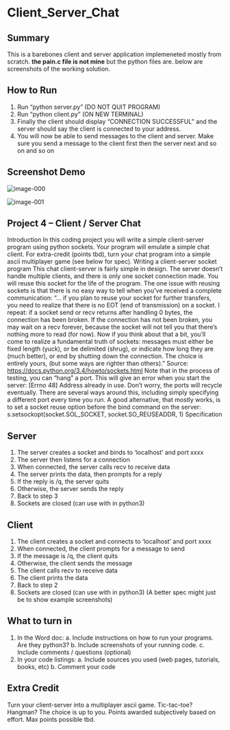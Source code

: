 # Client_Server_Chat

## Summary

This is a barebones client and server application implemeneted mostly from scratch. **the pain.c file is not mine** but the python files are. below are screenshots of the working solution.

## How to Run

1) Run “python server.py” (DO NOT QUIT PROGRAM)
2) Run “python client.py” (ON NEW TERMINAL)
3) Finally the client should display “CONNECTION SUCCESSFUL” and the server should
say the client is connected to your address.
4) You will now be able to send messages to the client and server. Make sure you send a
message to the client first then the server next and so on and so on

## Screenshot Demo

![image-000](https://user-images.githubusercontent.com/43551031/164949295-ff067f30-227b-4580-ac65-abd63c1452a4.jpg)

![image-001](https://user-images.githubusercontent.com/43551031/164949305-820525b2-6fde-4a1c-9cab-2037d0ea3699.jpg)


## Project 4 – Client / Server Chat

Introduction
In this coding project you will write a simple client-server program using python sockets. 
Your program will emulate a simple chat client. For extra-credit (points tbd), turn your 
chat program into a simple ascii multiplayer game (see below for spec).
Writing a client-server socket program
This chat client-server is fairly simple in design. The server doesn’t handle multiple 
clients, and there is only one socket connection made. You will reuse this socket for the 
life of the program. The one issue with reusing sockets is that there is no easy way to tell 
when you’ve received a complete communication:
“… if you plan to reuse your socket for further transfers, you need to realize that there is 
no EOT (end of transmission) on a socket. I repeat: if a socket send or recv returns after 
handling 0 bytes, the connection has been broken. If the connection has not been 
broken, you may wait on a recv forever, because the socket will not tell you that there’s 
nothing more to read (for now). Now if you think about that a bit, you’ll come to realize 
a fundamental truth of sockets: messages must either be fixed length (yuck), or be 
delimited (shrug), or indicate how long they are (much better), or end by shutting down 
the connection. The choice is entirely yours, (but some ways are righter than others).”
Source: https://docs.python.org/3.4/howto/sockets.html
Note that in the process of testing, you can “hang” a port. This will give an error when 
you start the server: [Errno 48] Address already in use. Don’t worry, the ports will 
recycle eventually.
There are several ways around this, including simply specifying a different port every 
time you run. A good alternative, that mostly works, is to set a socket reuse option before 
the bind command on the server: s.setsockopt(socket.SOL_SOCKET, socket.SO_REUSEADDR, 1)
Specification

## Server

1. The server creates a socket and binds to ‘localhost’ and port xxxx
2. The server then listens for a connection
3. When connected, the server calls recv to receive data
4. The server prints the data, then prompts for a reply
5. If the reply is /q, the server quits
6. Otherwise, the server sends the reply
7. Back to step 3
8. Sockets are closed (can use with in python3)

## Client
1. The client creates a socket and connects to ‘localhost’ and port xxxx
2. When connected, the client prompts for a message to send
3. If the message is /q, the client quits
4. Otherwise, the client sends the message
5. The client calls recv to receive data
6. The client prints the data
7. Back to step 2
8. Sockets are closed (can use with in python3)
(A better spec might just be to show example screenshots)

## What to turn in
1. In the Word doc:
a. Include instructions on how to run your programs. Are they python3? 
b. Include screenshots of your running code.
c. Include comments / questions (optional)
2. In your code listings:
a. Include sources you used (web pages, tutorials, books, etc)
b. Comment your code

## Extra Credit

Turn your client-server into a multiplayer ascii game. Tic-tac-toe? Hangman? The choice 
is up to you. Points awarded subjectively based on effort. Max points possible tbd.
